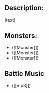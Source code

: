## Description:
(text)

## Monsters:
- ([[Monster]])
- ([[Monster]])
- ([[Monster]])

## Battle Music  
<!-- Plays instead of location music if available -->
- ([[mp3]])

